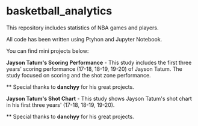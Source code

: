 # basketball_analytics
This repository includes statistics of NBA games and players.

All code has been written using Ptyhon and Jupyter Notebook.

You can find mini projects below:

**Jayson Tatum's Scoring Performance** - This study includes the first three years' scoring performance (17-18, 18-19, 19-20) of Jayson Tatum. The study focused on scoring and the shot zone performance. 

** Special thanks to **danchyy** for his great projects. 

**Jayson Tatum's Shot Chart** - This study shows Jayson Tatum's shot chart in his first three years' (17-18, 18-19, 19-20).  

** Special thanks to **danchyy** for his great projects. 
